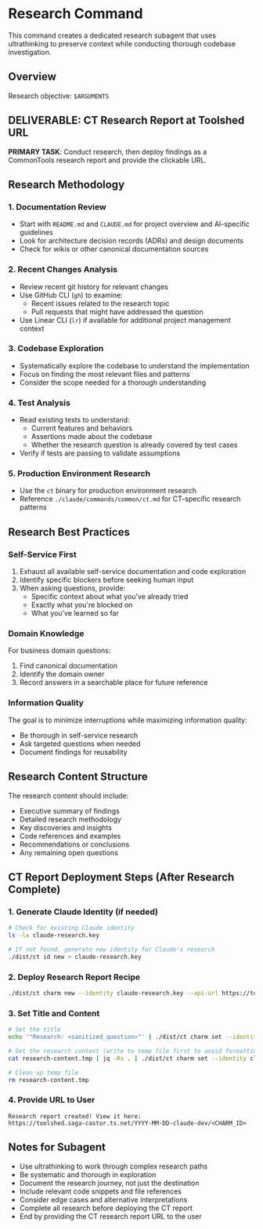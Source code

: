 # Research Command

This command creates a dedicated research subagent that uses ultrathinking to preserve context while conducting thorough codebase investigation.

## Overview

Research objective: `$ARGUMENTS`

## DELIVERABLE: CT Research Report at Toolshed URL

**PRIMARY TASK**: Conduct research, then deploy findings as a CommonTools research report and provide the clickable URL.

## Research Methodology

### 1. Documentation Review
- Start with `README.md` and `CLAUDE.md` for project overview and AI-specific guidelines
- Look for architecture decision records (ADRs) and design documents
- Check for wikis or other canonical documentation sources

### 2. Recent Changes Analysis
- Review recent git history for relevant changes
- Use GitHub CLI (`gh`) to examine:
  - Recent issues related to the research topic
  - Pull requests that might have addressed the question
- Use Linear CLI (`lr`) if available for additional project management context

### 3. Codebase Exploration
- Systematically explore the codebase to understand the implementation
- Focus on finding the most relevant files and patterns
- Consider the scope needed for a thorough understanding

### 4. Test Analysis
- Read existing tests to understand:
  - Current features and behaviors
  - Assertions made about the codebase
  - Whether the research question is already covered by test cases
- Verify if tests are passing to validate assumptions

### 5. Production Environment Research
- Use the `ct` binary for production environment research
- Reference `./claude/commands/common/ct.md` for CT-specific research patterns

## Research Best Practices

### Self-Service First
1. Exhaust all available self-service documentation and code exploration
2. Identify specific blockers before seeking human input
3. When asking questions, provide:
   - Specific context about what you've already tried
   - Exactly what you're blocked on
   - What you've learned so far

### Domain Knowledge
For business domain questions:
1. Find canonical documentation
2. Identify the domain owner
3. Record answers in a searchable place for future reference

### Information Quality
The goal is to minimize interruptions while maximizing information quality:
- Be thorough in self-service research
- Ask targeted questions when needed
- Document findings for reusability

## Research Content Structure

The research content should include:
- Executive summary of findings
- Detailed research methodology
- Key discoveries and insights
- Code references and examples
- Recommendations or conclusions
- Any remaining open questions

## CT Report Deployment Steps (After Research Complete)

### 1. Generate Claude Identity (if needed)
```bash
# Check for existing Claude identity
ls -la claude-research.key

# If not found, generate new identity for Claude's research
./dist/ct id new > claude-research.key
```

### 2. Deploy Research Report Recipe
```bash
./dist/ct charm new --identity claude-research.key --api-url https://toolshed.saga-castor.ts.net --space YYYY-MM-DD-claude-dev recipes/research-report.tsx
```

### 3. Set Title and Content
```bash
# Set the title
echo '"Research: <sanitized_question>"' | ./dist/ct charm set --identity claude-research.key --api-url https://toolshed.saga-castor.ts.net --space YYYY-MM-DD-claude-dev --charm <CHARM_ID> title

# Set the research content (write to temp file first to avoid formatting issues)
cat research-content.tmp | jq -Rs . | ./dist/ct charm set --identity claude-research.key --api-url https://toolshed.saga-castor.ts.net --space YYYY-MM-DD-claude-dev --charm <CHARM_ID> content

# Clean up temp file
rm research-content.tmp
```

### 4. Provide URL to User
```
Research report created! View it here:
https://toolshed.saga-castor.ts.net/YYYY-MM-DD-claude-dev/<CHARM_ID>
```

## Notes for Subagent

- Use ultrathinking to work through complex research paths
- Be systematic and thorough in exploration
- Document the research journey, not just the destination
- Include relevant code snippets and file references
- Consider edge cases and alternative interpretations
- Complete all research before deploying the CT report
- End by providing the CT research report URL to the user
